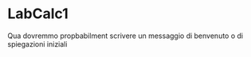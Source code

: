 # LabCalc1

Qua dovremmo propbabilment scrivere un messaggio di benvenuto o di spiegazioni iniziali
